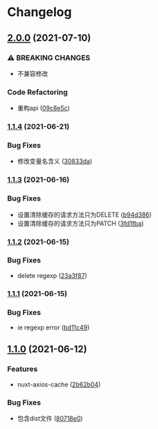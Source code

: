 # Changelog

## [2.0.0](https://www.github.com/fengsi-io/nuxt-axios-cache/compare/v1.1.4...v2.0.0) (2021-07-10)


### ⚠ BREAKING CHANGES

* 不兼容修改

### Code Refactoring

* 重构api ([09c8e5c](https://www.github.com/fengsi-io/nuxt-axios-cache/commit/09c8e5cf98c32a830ed6ef04bf93b4d1550797d6))

### [1.1.4](https://www.github.com/fengsi-io/nuxt-axios-cache/compare/v1.1.3...v1.1.4) (2021-06-21)


### Bug Fixes

* 修改变量名含义 ([30833da](https://www.github.com/fengsi-io/nuxt-axios-cache/commit/30833dae0b5b2f96b888e07464783c37a0658767))

### [1.1.3](https://www.github.com/fengsi-io/nuxt-axios-cache/compare/v1.1.2...v1.1.3) (2021-06-16)


### Bug Fixes

* 设置清除缓存的请求方法只为DELETE ([b94d386](https://www.github.com/fengsi-io/nuxt-axios-cache/commit/b94d38610c41ec48bda517f01ca1443b52a48b27))
* 设置清除缓存的请求方法只为PATCH ([3fd1fba](https://www.github.com/fengsi-io/nuxt-axios-cache/commit/3fd1fba1543c2539d9efd4e37d6f54be90c255d7))

### [1.1.2](https://www.github.com/fengsi-io/nuxt-axios-cache/compare/v1.1.1...v1.1.2) (2021-06-15)


### Bug Fixes

* delete regexp ([23a3f87](https://www.github.com/fengsi-io/nuxt-axios-cache/commit/23a3f874f288eb8bfe8ffcc02a4a22b04bd55bec))

### [1.1.1](https://www.github.com/fengsi-io/nuxt-axios-cache/compare/v1.1.0...v1.1.1) (2021-06-15)


### Bug Fixes

* ie regexp error ([bd11c49](https://www.github.com/fengsi-io/nuxt-axios-cache/commit/bd11c49b94572be66f7b53451322d243c66057fe))

## [1.1.0](https://www.github.com/fengsi-io/nuxt-axios-cache/compare/v1.0.0...v1.1.0) (2021-06-12)


### Features

* nuxt-axios-cache ([2b62b04](https://www.github.com/fengsi-io/nuxt-axios-cache/commit/2b62b04dd19f811fc9bf9d1705f256fd563f00fd))


### Bug Fixes

* 包含dist文件 ([80718e0](https://www.github.com/fengsi-io/nuxt-axios-cache/commit/80718e033af26ef82c0702d6b3e80c28d8662823))
